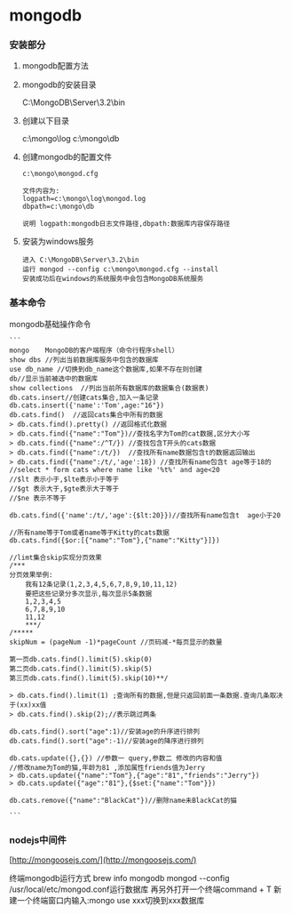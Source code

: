 # mongodb
### 安装部分
1. mongodb配置方法

2. mongodb的安装目录

    C:\MongoDB\Server\3.2\bin

3. 创建以下目录

    c:\mongo\log
    c:\mongo\db

4. 创建mongodb的配置文件

    ```
    c:\mongo\mongod.cfg

    文件内容为:
    logpath=c:\mongo\log\mongod.log
    dbpath=c:\mongo\db

    说明 logpath:mongodb日志文件路径,dbpath:数据库内容保存路径

    ```

5. 安装为windows服务

    ```
    进入 C:\MongoDB\Server\3.2\bin
    运行 mongod --config c:\mongo\mongod.cfg --install
    安装成功后在windows的系统服务中会包含MongoDB系统服务
    ```

### 基本命令

mongodb基础操作命令

    ```
    mongo    MongoDB的客户端程序（命令行程序shell）
    show dbs //列出当前数据库服务中包含的数据库
    use db_name //切换到db_name这个数据库,如果不存在则创建
    db//显示当前被选中的数据库
    show collections  //列出当前所有数据库的数据集合(数据表)
    db.cats.insert//创建cats集合,加入一条记录  db.cats.insert({'name':'Tom',age:"16"})
    db.cats.find()  //返回cats集合中所有的数据
    > db.cats.find().pretty() //返回格式化数据
    > db.cats.find({"name":"Tom"})//查找名字为Tom的cat数据,区分大小写
    > db.cats.find({"name":/^T/}) //查找包含T开头的cats数据
    > db.cats.find({"name":/t/})  //查找所有name数据包含t的数据返回输出
    > db.cats.find({"name":/t/,'age':18}) //查找所有name包含t age等于18的
    //select * form cats where name like '%t%' and age<20
    //$lt 表示小于,$lte表示小于等于
    //$gt 表示大于,$gte表示大于等于
    //$ne 表示不等于

    db.cats.find({'name':/t/,'age':{$lt:20}})//查找所有name包含t  age小于20

    //所有name等于Tom或者name等于Kitty的cats数据
    db.cats.find({$or:[{"name":"Tom"},{"name":"Kitty"}]})

    //limt集合skip实现分页效果
    /***
    分页效果举例:
        我有12条记录(1,2,3,4,5,6,7,8,9,10,11,12)
        要把这些记录分多次显示,每次显示5条数据
        1,2,3,4,5
        6,7,8,9,10
        11,12
        ***/
    /*****
    skipNum = (pageNum -1)*pageCount //页码减-*每页显示的数量

    第一页db.cats.find().limit(5).skip(0)
    第二页db.cats.find().limit(5).skip(5)
    第三页db.cats.find().limit(5).skip(10)**/

    > db.cats.find().limit(1) ;查询所有的数据,但是只返回前面一条数据.查询几条取决于(xx)xx值
    > db.cats.find().skip(2);//表示跳过两条

    db.cats.find().sort("age":1)//安装age的升序进行排列
    db.cats.find().sort("age":-1)//安装age的降序进行排列

    db.cats.update({},{}) //参数一 query,参数二 修改的内容和值
    //修改name为Tom的猫,年龄为81 ,添加属性friends值为Jerry
    > db.cats.update({"name":"Tom"},{"age":"81","friends":"Jerry"})
    > db.cats.update({"age":"81"},{$set:{"name":"Tom"}})

    db.cats.remove({"name":"BlackCat"})//删除name未BlackCat的猫

    ```

### nodejs中间件

[http://mongoosejs.com/](http://mongoosejs.com/)

终端mongodb运行方式
brew info mongodb
mongod --config /usr/local/etc/mongod.conf运行数据库
再另外打开一个终端command + T 新建一个终端窗口内输入:mongo
use xxx切换到xxx数据库

